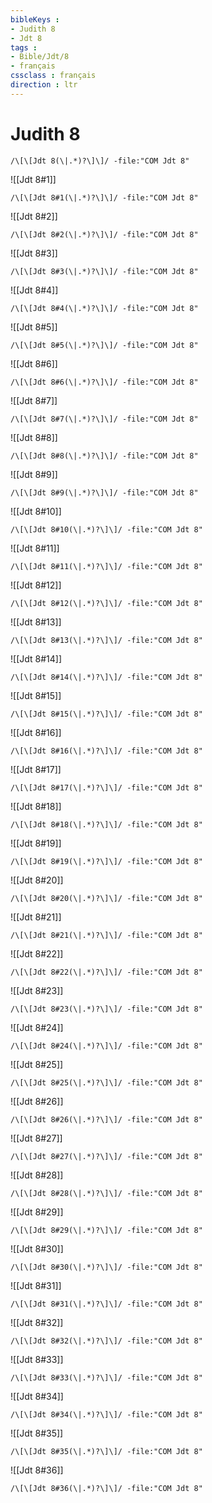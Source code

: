 ```yaml
---
bibleKeys : 
- Judith 8
- Jdt 8
tags : 
- Bible/Jdt/8
- français
cssclass : français
direction : ltr
---
```


# Judith 8

```query
/\[\[Jdt 8(\|.*)?\]\]/ -file:"COM Jdt 8"
```



![[Jdt 8#1]]

```query
/\[\[Jdt 8#1(\|.*)?\]\]/ -file:"COM Jdt 8"
```

![[Jdt 8#2]]

```query
/\[\[Jdt 8#2(\|.*)?\]\]/ -file:"COM Jdt 8"
```

![[Jdt 8#3]]

```query
/\[\[Jdt 8#3(\|.*)?\]\]/ -file:"COM Jdt 8"
```

![[Jdt 8#4]]

```query
/\[\[Jdt 8#4(\|.*)?\]\]/ -file:"COM Jdt 8"
```

![[Jdt 8#5]]

```query
/\[\[Jdt 8#5(\|.*)?\]\]/ -file:"COM Jdt 8"
```

![[Jdt 8#6]]

```query
/\[\[Jdt 8#6(\|.*)?\]\]/ -file:"COM Jdt 8"
```

![[Jdt 8#7]]

```query
/\[\[Jdt 8#7(\|.*)?\]\]/ -file:"COM Jdt 8"
```

![[Jdt 8#8]]

```query
/\[\[Jdt 8#8(\|.*)?\]\]/ -file:"COM Jdt 8"
```

![[Jdt 8#9]]

```query
/\[\[Jdt 8#9(\|.*)?\]\]/ -file:"COM Jdt 8"
```

![[Jdt 8#10]]

```query
/\[\[Jdt 8#10(\|.*)?\]\]/ -file:"COM Jdt 8"
```

![[Jdt 8#11]]

```query
/\[\[Jdt 8#11(\|.*)?\]\]/ -file:"COM Jdt 8"
```

![[Jdt 8#12]]

```query
/\[\[Jdt 8#12(\|.*)?\]\]/ -file:"COM Jdt 8"
```

![[Jdt 8#13]]

```query
/\[\[Jdt 8#13(\|.*)?\]\]/ -file:"COM Jdt 8"
```

![[Jdt 8#14]]

```query
/\[\[Jdt 8#14(\|.*)?\]\]/ -file:"COM Jdt 8"
```

![[Jdt 8#15]]

```query
/\[\[Jdt 8#15(\|.*)?\]\]/ -file:"COM Jdt 8"
```

![[Jdt 8#16]]

```query
/\[\[Jdt 8#16(\|.*)?\]\]/ -file:"COM Jdt 8"
```

![[Jdt 8#17]]

```query
/\[\[Jdt 8#17(\|.*)?\]\]/ -file:"COM Jdt 8"
```

![[Jdt 8#18]]

```query
/\[\[Jdt 8#18(\|.*)?\]\]/ -file:"COM Jdt 8"
```

![[Jdt 8#19]]

```query
/\[\[Jdt 8#19(\|.*)?\]\]/ -file:"COM Jdt 8"
```

![[Jdt 8#20]]

```query
/\[\[Jdt 8#20(\|.*)?\]\]/ -file:"COM Jdt 8"
```

![[Jdt 8#21]]

```query
/\[\[Jdt 8#21(\|.*)?\]\]/ -file:"COM Jdt 8"
```

![[Jdt 8#22]]

```query
/\[\[Jdt 8#22(\|.*)?\]\]/ -file:"COM Jdt 8"
```

![[Jdt 8#23]]

```query
/\[\[Jdt 8#23(\|.*)?\]\]/ -file:"COM Jdt 8"
```

![[Jdt 8#24]]

```query
/\[\[Jdt 8#24(\|.*)?\]\]/ -file:"COM Jdt 8"
```

![[Jdt 8#25]]

```query
/\[\[Jdt 8#25(\|.*)?\]\]/ -file:"COM Jdt 8"
```

![[Jdt 8#26]]

```query
/\[\[Jdt 8#26(\|.*)?\]\]/ -file:"COM Jdt 8"
```

![[Jdt 8#27]]

```query
/\[\[Jdt 8#27(\|.*)?\]\]/ -file:"COM Jdt 8"
```

![[Jdt 8#28]]

```query
/\[\[Jdt 8#28(\|.*)?\]\]/ -file:"COM Jdt 8"
```

![[Jdt 8#29]]

```query
/\[\[Jdt 8#29(\|.*)?\]\]/ -file:"COM Jdt 8"
```

![[Jdt 8#30]]

```query
/\[\[Jdt 8#30(\|.*)?\]\]/ -file:"COM Jdt 8"
```

![[Jdt 8#31]]

```query
/\[\[Jdt 8#31(\|.*)?\]\]/ -file:"COM Jdt 8"
```

![[Jdt 8#32]]

```query
/\[\[Jdt 8#32(\|.*)?\]\]/ -file:"COM Jdt 8"
```

![[Jdt 8#33]]

```query
/\[\[Jdt 8#33(\|.*)?\]\]/ -file:"COM Jdt 8"
```

![[Jdt 8#34]]

```query
/\[\[Jdt 8#34(\|.*)?\]\]/ -file:"COM Jdt 8"
```

![[Jdt 8#35]]

```query
/\[\[Jdt 8#35(\|.*)?\]\]/ -file:"COM Jdt 8"
```

![[Jdt 8#36]]

```query
/\[\[Jdt 8#36(\|.*)?\]\]/ -file:"COM Jdt 8"
```

